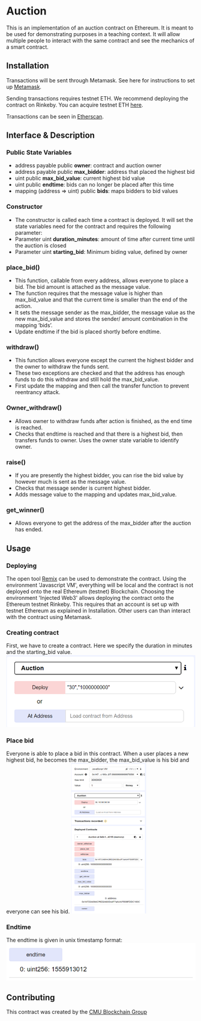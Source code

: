 # Auction

This is an implementation of an auction contract on Ethereum. It is meant to be used for demonstrating purposes in a teaching context. It will allow multiple people to interact with the same contract and see the mechanics of a smart contract.

## Installation

Transactions will be sent through Metamask. See here for instructions to set up [Metamask](https://metamask.io/).

Sending transactions requires testnet ETH. We recommend deploying the contract on Rinkeby. You can acquire testnet ETH [here](https://faucet.rinkeby.io/).

Transactions can be seen in [Etherscan](Etherscan.io).

## Interface & Description

### Public State Variables
* address payable public **owner**: contract and auction owner
* address payable public **max_bidder**: address that placed the highest bid
* uint public **max_bid_value**: current highest bid value
* uint public **endtime**: bids can no longer be placed after this time
* mapping (address => uint) public **bids**: maps bidders to bid values

### Constructor
* The constructor is called each time a contract is deployed. It will set the state variables need for the contract and requires the following parameter:
* Parameter uint **duration_minutes**: amount of time after current time until the auction is closed
* Parameter uint **starting_bid**: Minimum biding value, defined by owner

### place_bid()
* This function, callable from every address, allows everyone to place a bid. The bid amount is attached as the message value.
* The function requires that the message value is higher than max_bid_value and that the current time is smaller than the end of the action.
* It sets the message sender as the max_bidder, the message value as the new max_bid_value and stores the sender/ amount combination in the mapping ‘bids’.
* Update endtime if the bid is placed shortly before endtime.

### withdraw()
* This function allows everyone except the current the highest bidder and the owner to withdraw the funds sent.
* These two exceptions are checked and that the address has enough funds to do this withdraw and still hold the max_bid_value.
* First update the mapping and then call the transfer function to prevent reentrancy attack.

### Owner_withdraw()
* Allows owner to withdraw funds after action is finished, as the end time is reached. 
* Checks that endtime is reached and that there is a highest bid, then transfers funds to owner. Uses the owner state variable to identify owner.

### raise()
* If you are presently the highest bidder, you can rise the bid value by however much is sent as the message value.
* Checks that message sender is current highest bidder.
* Adds message value to the mapping and updates max_bid_value.

### get_winner()
* Allows everyone to get the address of the max_bidder after the auction has ended.

## Usage

### Deploying
The open tool [Remix](https://remix.ethereum.org) can be used to demonstrate the contract. Using the environment 'Javascript VM', everything will be local and the contract is not deployed onto the real Ethereum (testnet) Blockchain.
Choosing the environment 'Injected Web3' allows deploying the contract onto the Ethereum testnet Rinkeby. This requires that an account is set up with testnet Ethereum as explained in Installation. Other users can than interact with the contract using Metamask.

### Creating contract
First, we have to create a contract. Here we specify the duration in minutes and the starting_bid value.
![Creating contract](./images/Creating_contract.PNG)

### Place bid
Everyone is able to place a bid in this contract. When a user places a new highest bid, he becomes the max_bidder, the max_bid_value is his bid and everyone can see his bid.
<img src="./images/place_bid.PNG" width="200" height="400" />

### Endtime
The endtime is given in unix timestamp format:
![Endtime](./images/endtime.PNG)


## Contributing
This contract was created by the [CMU Blockchain Group](http://blockchain.cs.cmu.edu/)
